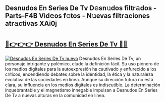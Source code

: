 ## Desnudos En Series De Tv D𝚎sn𝚞dos filtr𝚊dos - Parts-F4B Vid𝚎os f𝚘tos - N𝚞evas filtr𝚊ciones atr𝚊ctivas XAi0j

# <h2><a href="http://mb4db0.tromn.icu/?c=Desnudos+En+Series+De+Tv">🔗👉👉👉 Desnudos En Series De Tv 🔗🔗</a></h2>

[![Desnudos En Series De Tv nuevo](https://i.imgur.com/pEAQMta.gif)](http://mb4db0.tromn.icu/?c=Desnudos+En+Series+De+Tv)
Desnudos En Series De Tv, un personaje intrigante y polémico, elude la definición fácil. Su uso pionero de los medios digitales para la autoexpresión ha cautivado y enfurecido a los críticos, encendiendo debates sobre la identidad, la ética y la naturaleza evolutiva de las sociedades en línea. Aunque su dirección futura no está clara, su influencia en los medios digitales es indiscutible. La determinación inquebrantable y el magnetismo innegable impulsan a Desnudos En Series De Tv a nuevas alturas en la comunidad en línea.
